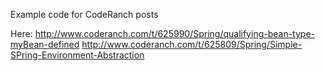 Example code for CodeRanch posts

Here:
http://www.coderanch.com/t/625990/Spring/qualifying-bean-type-myBean-defined
http://www.coderanch.com/t/625809/Spring/Simple-SPring-Environment-Abstraction